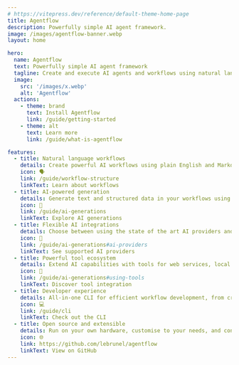 ```yaml
---
# https://vitepress.dev/reference/default-theme-home-page
title: Agentflow
description: Powerfully simple AI agent framework.
image: /images/agentflow-banner.webp
layout: home

hero:
  name: Agentflow
  text: Powerfully simple AI agent framework
  tagline: Create and execute AI agents and workflows using natural language and Markdown
  image:
    src: '/images/x.webp'
    alt: 'Agentflow'
  actions:
    - theme: brand
      text: Install Agentflow
      link: /guide/getting-started
    - theme: alt
      text: Learn more
      link: /guide/what-is-agentflow

features:
  - title: Natural language workflows
    details: Create powerful AI workflows using plain English and Markdown.
    icon: 🗣️
    link: /guide/workflow-structure
    linkText: Learn about workflows
  - title: AI-powered generation
    details: Generate text and structured data in your workflows using advanced AI models.
    icon: 🤖
    link: /guide/ai-generations
    linkText: Explore AI generations
  - title: Flexible AI integrations
    details: Choose between using the state of the art AI providers and local open-weight models.
    icon: 🔌
    link: /guide/ai-generations#ai-providers
    linkText: See supported AI providers
  - title: Powerful tool ecosystem
    details: Extend AI capabilities with tools for web services, local file systems and databases.
    icon: 🧰
    link: /guide/ai-generations#using-tools
    linkText: Discover tool integration
  - title: Developer experience
    details: All-in-one CLI for efficient workflow development, from creation to execution.
    icon: 💻
    link: /guide/cli
    linkText: Check out the CLI
  - title: Open source and extensible
    details: Run on your own hardware, customise to your needs, and contribute to the community.
    icon: 🌐
    link: https://github.com/lebrunel/agentflow
    linkText: View on GitHub
---
```

